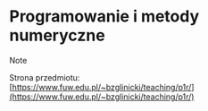 # Programowanie i metody numeryczne

> [!NOTE]
> Strona przedmiotu:\
> [https://www.fuw.edu.pl/~bzglinicki/teaching/p1r/](https://www.fuw.edu.pl/~bzglinicki/teaching/p1r/)